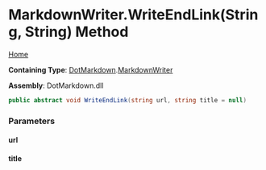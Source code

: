 # MarkdownWriter\.WriteEndLink\(String, String\) Method

[Home](../../../README.md)

**Containing Type**: [DotMarkdown](../../README.md)\.[MarkdownWriter](../README.md)

**Assembly**: DotMarkdown\.dll

```csharp
public abstract void WriteEndLink(string url, string title = null)
```

### Parameters

#### url

#### title

